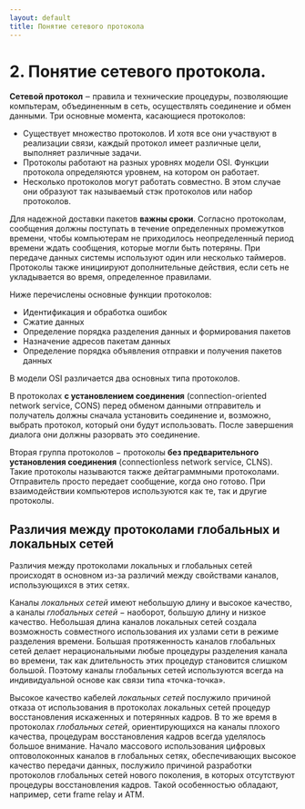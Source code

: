 ```yaml
---
layout: default
title: Понятие сетевого протокола
---
```


# 2. Понятие сетевого протокола.

**Сетевой протокол** ‒ правила и технические процедуры, позволяющие компьтерам, объединенным в сеть, осуществлять соединение и обмен данными. Три основные момента, касающиеся протоколов:

* Существует множество протоколов. И хотя все они участвуют в реализации связи, каждый протокол имеет различные цели, выполняет различные задачи.
* Протоколы работают на разных уровнях модели OSI. Функции протокола определяются уровнем, на котором он работает.
* Несколько протоколов могут работать совместно. В этом случае они образуют так называемый стэк протоколов или набор протоколов.

Для надежной доставки пакетов **важны сроки**. Согласно протоколам, сообщения должны поступать в течение определенных промежутков времени, чтобы компьютерам не приходилось неопределенный период времени ждать сообщения, которые могли быть потеряны. При передаче данных системы используют один или несколько таймеров. Протоколы также инициируют дополнительные действия, если сеть не укладывается во время, определенное правилами.

Ниже перечислены основные функции протоколов:

* Идентификация и обработка ошибок
* Сжатие данных
* Определение порядка разделения данных и формирования пакетов
* Назначение адресов пакетам данных
* Определение порядка объявления отправки и получения пакетов данных

В модели OSI различается два основных типа протоколов.

В протоколах **с установлением соединения** (connection-oriented network service, CONS) перед обменом данными отправитель и получатель должны сначала установить соединение и, возможно, выбрать протокол, который они будут использовать. После завершения диалога они должны разорвать это соединение.

Вторая группа протоколов − протоколы **без предварительного установления соединения** (connectionless network service, CLNS). Такие протоколы называются также дейтаграммными протоколами. Отправитель просто передает сообщение, когда оно готово. При взаимодействии компьютеров используются как те, так и другие протоколы.

## Различия между протоколами глобальных и локальных сетей

Различия между протоколами локальных и глобальных сетей происходят в основном из-за различий между свойствами каналов, использующихся в этих сетях.

Каналы *локальных сетей* имеют небольшую длину и высокое качество, а каналы *глобальных сетей* − наоборот, большую длину и низкое качество. Небольшая длина каналов локальных сетей создала возможность совместного использования их узлами сети в режиме разделения времени. Большая протяженность каналов глобальных сетей делает нерациональными любые процедуры разделения канала во времени, так как длительность этих процедур становится слишком большой. Поэтому каналы глобальных сетей используются всегда на индивидуальной основе как связи типа «точка-точка».

Высокое качество кабелей *локальных сетей* послужило причиной отказа от использования в протоколах локальных сетей процедур восстановления искаженных и потерянных кадров. В то же время в протоколах *глобальных сетей*, ориентирующихся на каналы плохого качества, процедурам восстановления кадров всегда уделялось большое внимание. Начало массового использования цифровых оптоволоконных каналов в глобальных сетях, обеспечивающих высокое качество передачи данных, послужило причиной разработки протоколов глобальных сетей нового поколения, в которых отсутствуют процедуры восстановления кадров. Такой особенностью обладают, например, сети frame relay и ATM.